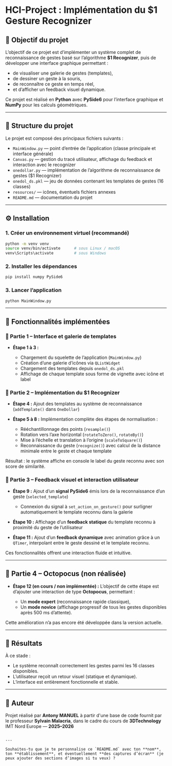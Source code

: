 # HCI-Project : Implémentation du $1 Gesture Recognizer

## 🎯 Objectif du projet
L’objectif de ce projet est d’implémenter un système complet de reconnaissance de gestes basé sur l’algorithme **$1 Recognizer**, puis de développer une interface graphique permettant :
- de visualiser une galerie de gestes (templates),
- de dessiner un geste à la souris,
- de reconnaître ce geste en temps réel,
- et d’afficher un feedback visuel dynamique.

Ce projet est réalisé en **Python** avec **PySide6** pour l’interface graphique et **NumPy** pour les calculs géométriques.

---

## 🧱 Structure du projet

Le projet est composé des principaux fichiers suivants :

- `MainWindow.py` — point d’entrée de l’application (classe principale et interface générale)
- `Canvas.py` — gestion du tracé utilisateur, affichage du feedback et interaction avec le recognizer
- `onedollar.py` — implémentation de l’algorithme de reconnaissance de gestes ($1 Recognizer)
- `onedol_ds.pkl` — jeu de données contenant les templates de gestes (16 classes)
- `resources/` — icônes, éventuels fichiers annexes
- `README.md` — documentation du projet

---

## ⚙️ Installation

### 1. Créer un environnement virtuel (recommandé)
```bash
python -m venv venv
source venv/bin/activate      # sous Linux / macOS
venv\Scripts\activate         # sous Windows
````

### 2. Installer les dépendances

```bash
pip install numpy PySide6
```

### 3. Lancer l’application

```bash
python MainWindow.py
```

---

## 🚀 Fonctionnalités implémentées

### 🧩 Partie 1 – Interface et galerie de templates

* **Étape 1 à 3 :**

  * Chargement du squelette de l’application (`MainWindow.py`)
  * Création d’une galerie d’icônes via `QListWidget`
  * Chargement des templates depuis `onedol_ds.pkl`
  * Affichage de chaque template sous forme de vignette avec icône et label

### 🧠 Partie 2 – Implémentation du $1 Recognizer

* **Étape 4 :** Ajout des templates au système de reconnaissance (`addTemplate()` dans `OneDollar`)
* **Étape 5 à 8 :** Implémentation complète des étapes de normalisation :

  * Rééchantillonnage des points (`resample()`)
  * Rotation vers l’axe horizontal (`rotateToZero()`, `rotateBy()`)
  * Mise à l’échelle et translation à l’origine (`scaleToSquare()`)
  * Reconnaissance du geste (`recognize()`) avec calcul de la distance minimale entre le geste et chaque template

Résultat : le système affiche en console le label du geste reconnu avec son score de similarité.

### 💬 Partie 3 – Feedback visuel et interaction utilisateur

* **Étape 9 :** Ajout d’un **signal PySide6** émis lors de la reconnaissance d’un geste (`selected_template`)

  * Connexion du signal à `set_action_on_gesture()` pour surligner automatiquement le template reconnu dans la galerie
* **Étape 10 :** Affichage d’un **feedback statique** du template reconnu à proximité du geste de l’utilisateur
* **Étape 11 :** Ajout d’un **feedback dynamique** avec animation grâce à un `QTimer`, interpolant entre le geste dessiné et le template reconnu.

Ces fonctionnalités offrent une interaction fluide et intuitive.

---

## 🔄 Partie 4 – Octopocus (non réalisée)

* **Étape 12 (en cours / non implémentée) :**
  L’objectif de cette étape est d’ajouter une interaction de type **Octopocus**, permettant :

  * Un **mode expert** (reconnaissance rapide classique),
  * Un **mode novice** (affichage progressif de tous les gestes disponibles après 500 ms d’attente).

Cette amélioration n’a pas encore été développée dans la version actuelle.

---

## 🧪 Résultats

À ce stade :

* Le système reconnaît correctement les gestes parmi les 16 classes disponibles.
* L’utilisateur reçoit un retour visuel (statique et dynamique).
* L’interface est entièrement fonctionnelle et stable.

---

## 👤 Auteur

Projet réalisé par **Antony MANUEL** à partir d'une base de code fournit par le professeur **Sylvain Malacria**, dans le cadre du cours de **3DTechnology**
IMT Nord Europe — **2025–2026**

```

---

Souhaites-tu que je te personnalise ce `README.md` avec ton **nom**, ton **établissement**, et éventuellement **des captures d’écran** (je peux ajouter des sections d’images si tu veux) ?
```